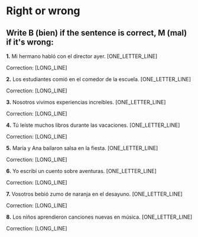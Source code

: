 # Right or wrong

## Write B (bien) if the sentence is correct, M (mal) if it's wrong:

**1.** Mi hermano habló con el director ayer. [ONE_LETTER_LINE]

   Correction: [LONG_LINE]

**2.** Los estudiantes comió en el comedor de la escuela. [ONE_LETTER_LINE]

   Correction: [LONG_LINE]

**3.** Nosotros vivimos experiencias increíbles. [ONE_LETTER_LINE]

   Correction: [LONG_LINE]

**4.** Tú leíste muchos libros durante las vacaciones. [ONE_LETTER_LINE]

   Correction: [LONG_LINE]

**5.** María y Ana bailaron salsa en la fiesta. [ONE_LETTER_LINE]

   Correction: [LONG_LINE]

**6.** Yo escribí un cuento sobre aventuras. [ONE_LETTER_LINE]

   Correction: [LONG_LINE]

**7.** Vosotros bebió zumo de naranja en el desayuno. [ONE_LETTER_LINE]

   Correction: [LONG_LINE]

**8.** Los niños aprendieron canciones nuevas en música. [ONE_LETTER_LINE]

   Correction: [LONG_LINE]